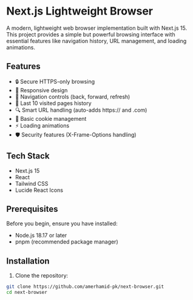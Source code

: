 # Next.js Lightweight Browser

A modern, lightweight web browser implementation built with Next.js 15. This project provides a simple but powerful browsing interface with essential features like navigation history, URL management, and loading animations.

## Features

- 🔒 Secure HTTPS-only browsing
- 📱 Responsive design
- 🔄 Navigation controls (back, forward, refresh)
- 📖 Last 10 visited pages history
- 🔍 Smart URL handling (auto-adds https:// and .com)
- 🍪 Basic cookie management
- ⚡ Loading animations
- 🛡️ Security features (X-Frame-Options handling)

## Tech Stack

- Next.js 15
- React
- Tailwind CSS
- Lucide React Icons

## Prerequisites

Before you begin, ensure you have installed:
- Node.js 18.17 or later
- pnpm (recommended package manager)

## Installation

1. Clone the repository:
```bash
git clone https://github.com/amerhamid-pk/next-browser.git
cd next-browser